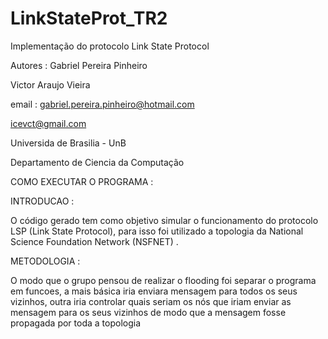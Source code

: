# LinkStateProt_TR2


Implementação do protocolo Link State Protocol

Autores : Gabriel Pereira Pinheiro

Victor Araujo Vieira

email : gabriel.pereira.pinheiro@hotmail.com

icevct@gmail.com

Universida de Brasilia - UnB

Departamento de Ciencia da Computação

COMO EXECUTAR O PROGRAMA :


INTRODUCAO :

O código gerado tem como objetivo simular o funcionamento do protocolo LSP (Link State Protocol), para isso foi utilizado a topologia da National Science Foundation Network (NSFNET) .

METODOLOGIA :

O modo que o grupo pensou de realizar o flooding foi separar o programa em funcoes, a mais básica iria enviara mensagem para todos os seus vizinhos, outra iria controlar quais seriam os nós que iriam enviar as mensagem para os seus vizinhos de modo que a mensagem fosse propagada por toda a topologia

